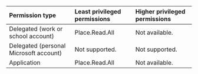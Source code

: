 |Permission type|Least privileged permissions|Higher privileged permissions|
|:---|:---|:---|
|Delegated (work or school account)|Place.Read.All|Not available.|
|Delegated (personal Microsoft account)|Not supported.|Not supported.|
|Application|Place.Read.All|Not available.|